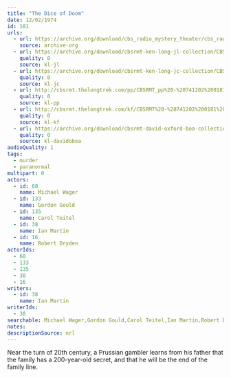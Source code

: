 ```yaml
---
title: "The Dice of Doom"
date: 12/02/1974
id: 181
urls: 
  - url: https://archive.org/download/cbs_radio_mystery_theater/cbs_radio_mystery_theater-0151-0200.zip/cbs_radio_mystery_theater-0151-0200%2Fcbsrmt_0181_the_dice_of_doom.mp3
    source: archive-org
  - url: https://archive.org/download/cbsrmt-ken-long-jl-collection/CBSRMT - 741202 0181 The Dice Of Doom_jl.mp3
    quality: 0
    source: kl-jl
  - url: https://archive.org/download/cbsrmt-ken-long-jc-collection/CBSRMT - 741202 0181 Dice Of Doom vbr kb2 -outro_jc.mp3
    quality: 0
    source: kl-jc
  - url: http://cbsrmt.thelongtrek.com/pp/CBSRMT_pp%20-%20741202%200181%20The%20Dice%20of%20Doom.mp3
    quality: 0
    source: kl-pp
  - url: http://cbsrmt.thelongtrek.com/kf/CBSRMT%20-%20741202%200181%20The%20Dice%20Of%20Doom_kf.mp3
    quality: 0
    source: kl-kf
  - url: https://archive.org/download/cbsrmt-david-oxford-boa-collection/CBSRMT-741202-0181-The-Dice-of-Doom-(64-44)_kf-{BoA}.mp3
    quality: 0
    source: kl-davidoboa
audioQuality: 1
tags: 
  - murder
  - paranormal
multipart: 0
actors:  
  - id: 68
    name: Michael Wager  
  - id: 133
    name: Gordon Gould  
  - id: 135
    name: Carol Teitel  
  - id: 38
    name: Ian Martin  
  - id: 16
    name: Robert Dryden
actorIds:  
  - 68  
  - 133  
  - 135  
  - 38  
  - 16
writers:  
  - id: 38
    name: Ian Martin
writerIds:  
  - 38
searchable: Michael Wager,Gordon Gould,Carol Teitel,Ian Martin,Robert Dryden Ian Martin
notes: 
descriptionSource: nrl
---
```

Near the turn of 20th century, a Prussian gambler learns from his father that the family has a 200-year-old secret, and that he will be the end of the family line.